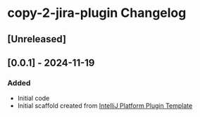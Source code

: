 <!-- Keep a Changelog guide -> https://keepachangelog.com -->

# copy-2-jira-plugin Changelog

## [Unreleased]

## [0.0.1] - 2024-11-19
### Added
- Initial code
- Initial scaffold created from [IntelliJ Platform Plugin Template](https://github.com/JetBrains/intellij-platform-plugin-template)
